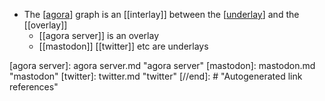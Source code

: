 - The [[agora]] graph is an [[interlay]] between the [[underlay]] and the [[overlay]]
	- [[agora server]] is an overlay
	- [[mastodon]] [[twitter]] etc are underlays

[//begin]: # "Autogenerated link references for markdown compatibility"
[agora]: agora.md "agora"
[underlay]: underlay.md "underlay"
[agora server]: agora server.md "agora server"
[mastodon]: mastodon.md "mastodon"
[twitter]: twitter.md "twitter"
[//end]: # "Autogenerated link references"